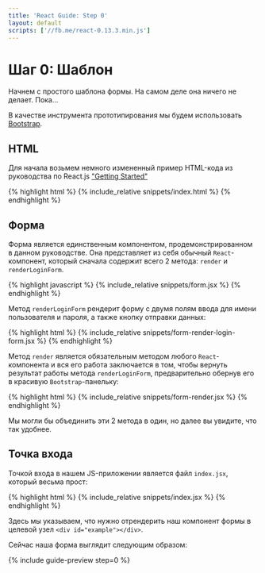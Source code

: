 ```yaml
---
title: 'React Guide: Step 0'
layout: default
scripts: ['//fb.me/react-0.13.3.min.js']
---
```


# Шаг 0: Шаблон

Начнем с простого шаблона формы. На самом деле она ничего не делает. Пока...

В качестве инструмента прототипирования мы будем использовать [Bootstrap](http://getbootstrap.com/).

## HTML

Для начала возьмем немного измененный пример HTML-кода из руководства по React.js ["Getting Started"](https://facebook.github.io/react/docs/getting-started.html)

{% highlight html %}
{% include_relative snippets/index.html %}
{% endhighlight %}

## Форма

Форма является единственным компонентом, продемонстрированном в данном руководстве.
Она представляет из себя обычный `React`-компонент, который сначала содержит всего 2 метода: `render` и `renderLoginForm`.

{% highlight javascript %}
{% include_relative snippets/form.jsx %}
{% endhighlight %}

Метод `renderLoginForm` рендерит форму с двумя полям ввода для имени пользователя и пароля, а также кнопку отправки данных:

{% highlight html %}
{% include_relative snippets/form-render-login-form.jsx %}
{% endhighlight %}

Метод `render` является обязательным методом любого `React`-компонента и вся его работа заключается в том, чтобы вернуть результат работы метода `renderLoginForm`, предварительно обернув его в красивую `Bootstrap`-панельку:

{% highlight html %}
{% include_relative snippets/form-render.jsx %}
{% endhighlight %}

Мы могли бы объединить эти 2 метода в один, но далее вы увидите, что так удобнее.

## Точка входа

Точкой входа в нашем JS-приложении является файл `index.jsx`, который весьма прост:

{% highlight html %}
{% include_relative snippets/index.jsx %}
{% endhighlight %}

Здесь мы указываем, что нужно отрендерить наш компонент формы в целевой узел `<div id="example"></div>`.

Сейчас наша форма выглядит следующим образом:

{% include guide-preview step=0 %}
